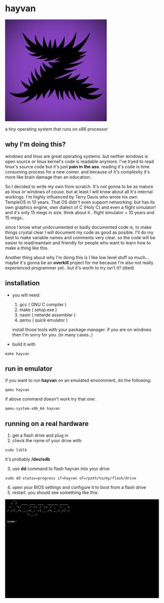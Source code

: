 hayvan
======

<img src="./hayvan-logo.png" width="333" height="333">

a tiny operating system that runs on x86 processor

why I'm doing this?
-------------------

windows and linux are great operating systems. but neither windows is open source or linux kernel's code is readable anymore. I've tryed to read linux's source code but it's just **pain in the ass**. reading it's code is time consuming process for a new comer. and because of it's complexity it's more like brain damage than an education..

So I decided to write my own from scratch. It's not gonna to be as mature as linux or windows of couse. but at least I will know about  all It's internal workings. I'm highly influenced by Terry Davis who wrote his own TempleOS in 10 years. That OS didn't even support networking. but has its own graphics engine, own dialect of C (Holy C) and even a flight simulator! and it's only 15 megs in size. think about it.. flight simulator + 10 years and 15 megs..

since I know what undocumented or badly documented code is, to make things crystal clear I will document my code as good as posible. I'll do my best to make variable names and comments very clear. so the code will be easier to read/maintain and friendly for people who want to learn how to make a thing like this.

Another thing about why I'm doing this is I like low level stuff so much... maybe it's gonna be an **overkill** project for me because I'm also not really experienced programmer yet.. but it's worth to try isn't it? (died)


installation
------------

- you will need:
	
	1. gcc ( GNU C compiler )
	2. make ( setup.exe )
	3. nasm ( netwide assembler )
	4. qemu ( quick emulator )
  
  install those tools with your package manager. if you are on windows then I'm sorry for you. (in many cases..)

- build it with
```
make hayvan
```

run in emulator
------------

if you want to run **hayvan** on an emulated environment, do the following:

```
qemu hayvan
```

if above command doesn't work try that one:

```
qemu-system-x86_64 hayvan
```

running on a real hardware
------------

1. get a flash drive and plug in
2. check the name of your drive with:


```
sudo lsblk
```

it's probably **/dev/sdb**

3. use **dd** command to flash hayvan into your drive

```
sudo dd status=progress if=hayvan of=/path/to/my/flash/drive
```

4. open your BIOS settings and configure it to boot from a flash drive
5. restart. you should see something like this:

<img src="./screenshot01.png">






